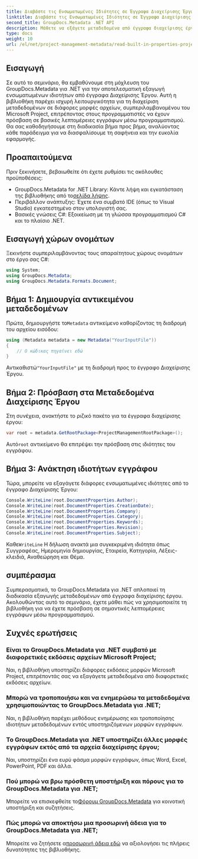 ```yaml
---
title: Διαβάστε τις Ενσωματωμένες Ιδιότητες σε Έγγραφα Διαχείρισης Έργων .NET
linktitle: Διαβάστε τις Ενσωματωμένες Ιδιότητες σε Έγγραφα Διαχείρισης Έργων .NET
second_title: GroupDocs.Metadata .NET API
description: Μάθετε να εξάγετε μεταδεδομένα από έγγραφα διαχείρισης έργου χρησιμοποιώντας το GroupDocs.Metadata για .NET. Βελτιώστε τις δυνατότητες επεξεργασίας εγγράφων σας.
type: docs
weight: 10
url: /el/net/project-management-metadata/read-built-in-properties-project-management-documents/
---
```

## Εισαγωγή
Σε αυτό το σεμινάριο, θα εμβαθύνουμε στη μόχλευση του GroupDocs.Metadata για .NET για την αποτελεσματική εξαγωγή ενσωματωμένων ιδιοτήτων από έγγραφα Διαχείρισης Έργου. Αυτή η βιβλιοθήκη παρέχει ισχυρή λειτουργικότητα για τη διαχείριση μεταδεδομένων σε διάφορες μορφές αρχείων, συμπεριλαμβανομένου του Microsoft Project, επιτρέποντας στους προγραμματιστές να έχουν πρόσβαση σε βασικές λεπτομέρειες εγγράφων μέσω προγραμματισμού. Θα σας καθοδηγήσουμε στη διαδικασία βήμα προς βήμα, αναλύοντας κάθε παράδειγμα για να διασφαλίσουμε τη σαφήνεια και την ευκολία εφαρμογής.
## Προαπαιτούμενα
Πριν ξεκινήσετε, βεβαιωθείτε ότι έχετε ρυθμίσει τις ακόλουθες προϋποθέσεις:
-  GroupDocs.Metadata for .NET Library: Κάντε λήψη και εγκατάσταση της βιβλιοθήκης από το[σελίδα λήψης](https://releases.groupdocs.com/metadata/net/).
- Περιβάλλον ανάπτυξης: Έχετε ένα συμβατό IDE (όπως το Visual Studio) εγκατεστημένο στον υπολογιστή σας.
- Βασικές γνώσεις C#: Εξοικείωση με τη γλώσσα προγραμματισμού C# και το πλαίσιο .NET.

## Εισαγωγή χώρων ονομάτων
Ξεκινήστε συμπεριλαμβάνοντας τους απαραίτητους χώρους ονομάτων στο έργο σας C#:
```csharp
using System;
using GroupDocs.Metadata;
using GroupDocs.Metadata.Formats.Document;
```
## Βήμα 1: Δημιουργία αντικειμένου μεταδεδομένων
 Πρώτα, δημιουργήστε το`Metadata` αντικείμενο καθορίζοντας τη διαδρομή του αρχείου εισόδου:
```csharp
using (Metadata metadata = new Metadata("YourInputFile"))
{
    // Ο κώδικας πηγαίνει εδώ
}
```
 Αντικαθιστώ`"YourInputFile"` με τη διαδρομή προς το έγγραφο Διαχείρισης Έργου.
## Βήμα 2: Πρόσβαση στα Μεταδεδομένα Διαχείρισης Έργου
Στη συνέχεια, ανακτήστε το ριζικό πακέτο για τα έγγραφα διαχείρισης έργου:
```csharp
var root = metadata.GetRootPackage<ProjectManagementRootPackage>();
```
Αυτό`root` αντικείμενο θα επιτρέψει την πρόσβαση στις ιδιότητες του εγγράφου.
## Βήμα 3: Ανάκτηση ιδιοτήτων εγγράφου
Τώρα, μπορείτε να εξαγάγετε διάφορες ενσωματωμένες ιδιότητες από το έγγραφο Διαχείρισης Έργου:
```csharp
Console.WriteLine(root.DocumentProperties.Author);
Console.WriteLine(root.DocumentProperties.CreationDate);
Console.WriteLine(root.DocumentProperties.Company);
Console.WriteLine(root.DocumentProperties.Category);
Console.WriteLine(root.DocumentProperties.Keywords);
Console.WriteLine(root.DocumentProperties.Revision);
Console.WriteLine(root.DocumentProperties.Subject);
```
 Καθε`WriteLine` Η δήλωση ανακτά μια συγκεκριμένη ιδιότητα όπως Συγγραφέας, Ημερομηνία δημιουργίας, Εταιρεία, Κατηγορία, Λέξεις-κλειδιά, Αναθεώρηση και Θέμα.

## συμπέρασμα
Συμπερασματικά, το GroupDocs.Metadata για .NET απλοποιεί τη διαδικασία εξαγωγής μεταδεδομένων από έγγραφα διαχείρισης έργου. Ακολουθώντας αυτό το σεμινάριο, έχετε μάθει πώς να χρησιμοποιείτε τη βιβλιοθήκη για να έχετε πρόσβαση σε σημαντικές λεπτομέρειες εγγράφων μέσω προγραμματισμού.

## Συχνές ερωτήσεις
### Είναι το GroupDocs.Metadata για .NET συμβατό με διαφορετικές εκδόσεις αρχείων Microsoft Project;
Ναι, η βιβλιοθήκη υποστηρίζει διάφορες εκδόσεις μορφών Microsoft Project, επιτρέποντάς σας να εξαγάγετε μεταδεδομένα από διαφορετικές εκδόσεις αρχείων.
### Μπορώ να τροποποιήσω και να ενημερώσω τα μεταδεδομένα χρησιμοποιώντας το GroupDocs.Metadata για .NET;
Ναι, η βιβλιοθήκη παρέχει μεθόδους ενημέρωσης και τροποποίησης ιδιοτήτων μεταδεδομένων εντός υποστηριζόμενων μορφών εγγράφων.
### Το GroupDocs.Metadata για .NET υποστηρίζει άλλες μορφές εγγράφων εκτός από τα αρχεία διαχείρισης έργου;
Ναι, υποστηρίζει ένα ευρύ φάσμα μορφών εγγράφων, όπως Word, Excel, PowerPoint, PDF και άλλα.
### Πού μπορώ να βρω πρόσθετη υποστήριξη και πόρους για το GroupDocs.Metadata για .NET;
 Μπορείτε να επισκεφθείτε το[Φόρουμ GroupDocs.Metadata](https://forum.groupdocs.com/c/metadata/14) για κοινοτική υποστήριξη και συζητήσεις.
### Πώς μπορώ να αποκτήσω μια προσωρινή άδεια για το GroupDocs.Metadata για .NET;
 Μπορείτε να ζητήσετε α[προσωρινή άδεια εδώ](https://purchase.groupdocs.com/temporary-license/) να αξιολογήσει τις πλήρεις δυνατότητες της βιβλιοθήκης.